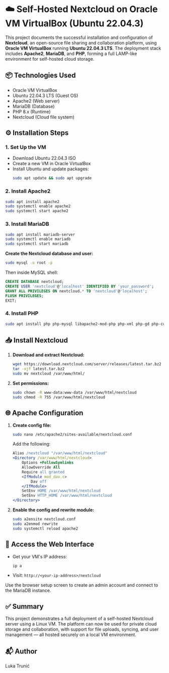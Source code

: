 # ☁️ Self-Hosted Nextcloud on Oracle VM VirtualBox (Ubuntu 22.04.3)

This project documents the successful installation and configuration of **Nextcloud**, an open-source file sharing and collaboration platform, using **Oracle VM VirtualBox** running **Ubuntu 22.04.3 LTS**. The deployment stack includes **Apache2**, **MariaDB**, and **PHP**, forming a full LAMP-like environment for self-hosted cloud storage.


## 📦 Technologies Used

- Oracle VM VirtualBox
- Ubuntu 22.04.3 LTS (Guest OS)
- Apache2 (Web server)
- MariaDB (Database)
- PHP 8.x (Runtime)
- Nextcloud (Cloud file system)


## ⚙️ Installation Steps

### 1. Set Up the VM
- Download Ubuntu 22.04.3 ISO
- Create a new VM in Oracle VirtualBox
- Install Ubuntu and update packages:
  ```bash
  sudo apt update && sudo apt upgrade
  ```

### 2. Install Apache2
```bash
sudo apt install apache2
sudo systemctl enable apache2
sudo systemctl start apache2
```

### 3. Install MariaDB
```bash
sudo apt install mariadb-server
sudo systemctl enable mariadb
sudo systemctl start mariadb
```

**Create the Nextcloud database and user:**
```bash
sudo mysql -u root -p
```
Then inside MySQL shell:
```sql
CREATE DATABASE nextcloud;
CREATE USER 'nextcloud'@'localhost' IDENTIFIED BY 'your_password';
GRANT ALL PRIVILEGES ON nextcloud.* TO 'nextcloud'@'localhost';
FLUSH PRIVILEGES;
EXIT;
```

### 4. Install PHP
```bash
sudo apt install php php-mysql libapache2-mod-php php-xml php-gd php-curl php-zip php-mbstring
```


## 📥 Install Nextcloud

1. **Download and extract Nextcloud:**
   ```bash
   wget https://download.nextcloud.com/server/releases/latest.tar.bz2
   tar -xjf latest.tar.bz2
   sudo mv nextcloud /var/www/html/
   ```

2. **Set permissions:**
   ```bash
   sudo chown -R www-data:www-data /var/www/html/nextcloud
   sudo chmod -R 755 /var/www/html/nextcloud
   ```


## 🌐 Apache Configuration

1. **Create config file:**
   ```bash
   sudo nano /etc/apache2/sites-available/nextcloud.conf
   ```
   Add the following:
   ```apache
   Alias /nextcloud "/var/www/html/nextcloud"
   <Directory /var/www/html/nextcloud>
       Options +FollowSymlinks
       AllowOverride All
       Require all granted
       <IfModule mod_dav.c>
           Dav off
       </IfModule>
       SetEnv HOME /var/www/html/nextcloud
       SetEnv HTTP_HOME /var/www/html/nextcloud
   </Directory>
   ```

2. **Enable the config and rewrite module:**
   ```bash
   sudo a2ensite nextcloud.conf
   sudo a2enmod rewrite
   sudo systemctl reload apache2
   ```


## 🚀 Access the Web Interface

- Get your VM's IP address:
  ```bash
  ip a
  ```
- Visit: `http://<your-ip-address>/nextcloud`

Use the browser setup screen to create an admin account and connect to the MariaDB instance.


## ✅ Summary

This project demonstrates a full deployment of a self-hosted Nextcloud server using a Linux VM. The platform can now be used for private cloud storage and collaboration, with support for file uploads, syncing, and user management — all hosted securely on a local VM environment.


## 📬 Author

Luka Trunić
